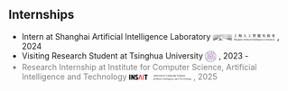 <!-- ## Internships -->
<h2 id="internships">
  Internships
</h2>
<ul style="margin:0 0 5px;">
  <li>Intern at Shanghai Artificial Intelligence Laboratory <img src="images/pjlab-logo.png" style="vertical-align: middle;" alt="Logo" width="110"> , 2024</li>
  <li>Visiting Research Student at Tsinghua University <img src="images/tsinghua-logo.png" style="vertical-align: middle;" alt="Logo" width="20"> , 2023 - </li>
  <li style="color: gray;">Research Internship at Institute for Computer Science, Artificial Intelligence and Technology <img src="images/insait-logo.png" style="vertical-align: middle;" alt="Logo" width="110"> , 2025</li>
</ul>
